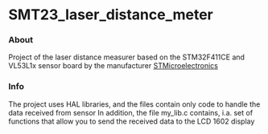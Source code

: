 # SMT23_laser_distance_meter

### About
Project of the laser distance measurer based on the STM32F411CE and VL53L1x sensor board by the manufacturer [STMicroelectronics](https://www.st.com/content/st_com/en.html)

### Info
The project uses HAL libraries, and the files contain only code to handle the data received from sensor
In addition, the file my_lib.c contains, i.a. set of functions that allow you to send the received data to the LCD 1602 display 
